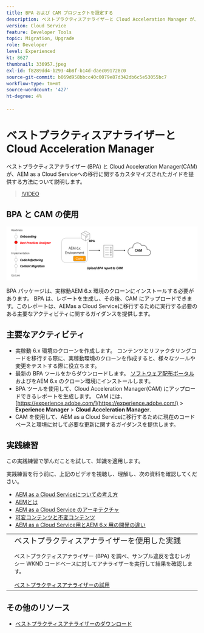 ```yaml
---
title: BPA および CAM プロジェクトを設定する
description: ベストプラクティスアナライザーと Cloud Acceleration Manager が、AEM as a Cloud Serviceへの移行に関するカスタマイズされたガイドを提供する方法を説明します。
version: Cloud Service
feature: Developer Tools
topic: Migration, Upgrade
role: Developer
level: Experienced
kt: 8627
thumbnail: 336957.jpeg
exl-id: f8289dd4-b293-4b8f-b14d-daec091728c0
source-git-commit: b069d958bbcc40c0079e87d342db6c5e53055bc7
workflow-type: tm+mt
source-wordcount: '427'
ht-degree: 4%

---
```


# ベストプラクティスアナライザーと Cloud Acceleration Manager

ベストプラクティスアナライザー (BPA) と Cloud Acceleration Manager(CAM) が、AEM as a Cloud Serviceへの移行に関するカスタマイズされたガイドを提供する方法について説明します。 

>[!VIDEO](https://video.tv.adobe.com/v/336957/?quality=12&learn=on)

## BPA と CAM の使用

![BPA および CAM の概要図](assets/bpa-cam-diagram.png)

BPA パッケージは、実稼動AEM 6.x 環境のクローンにインストールする必要があります。 BPA は、レポートを生成し、その後、CAM にアップロードできます。このレポートは、AEMas a Cloud Serviceに移行するために実行する必要のある主要なアクティビティに関するガイダンスを提供します。

## 主要なアクティビティ

+ 実稼動 6.x 環境のクローンを作成します。 コンテンツとリファクタリングコードを移行する際に、実稼動環境のクローンを作成すると、様々なツールや変更をテストする際に役立ちます。
+ 最新の BPA ツールをからダウンロードします。 [ソフトウェア配布ポータル](https://experience.adobe.com/#/downloads/content/software-distribution/en/aemcloud.html) およびをAEM 6.x のクローン環境にインストールします。
+ BPA ツールを使用して、Cloud Acceleration Manager(CAM) にアップロードできるレポートを生成します。 CAM には、 [https://experience.adobe.com/](https://experience.adobe.com/) > **Experience Manager** > **Cloud Acceleration Manager**.
+ CAM を使用して、AEM as a Cloud Serviceに移行するために現在のコードベースと環境に対して必要な更新に関するガイダンスを提供します。

## 実践練習

この実践練習で学んだことを試して、知識を適用します。

実践練習を行う前に、上記のビデオを視聴し、理解し、次の資料を確認してください。

+ [AEM as a Cloud Serviceについての考え方](./introduction.md)
+ [AEMとは](https://experienceleague.adobe.com/docs/experience-manager-learn/cloud-service/introduction/what-is-aem-as-a-cloud-service.html?lang=en)
+ [AEM as a Cloud Service のアーキテクチャ](https://experienceleague.adobe.com/docs/experience-manager-learn/cloud-service/introduction/architecture.html?lang=en)
+ [可変コンテンツと不変コンテンツ](https://experienceleague.adobe.com/docs/experience-manager-learn/cloud-service/developing/basics/mutable-immutable.html?lang=en)
+ [AEM as a Cloud Service用とAEM 6.x 用の開発の違い](https://experienceleague.adobe.com/docs/experience-manager-cloud-service/implementing/developing/development-guidelines.html#developing)

<table style="border-width:0">
    <tr>
        <td style="width:150px">
            <a  rel="noreferrer"
                target="_blank"
                href="https://github.com/adobe/aem-cloud-engineering-video-series-exercises/tree/session1-differently#bootcamp---session-1-introduction-and-thinking-differently"><img alt="実践エクササイズ GitHub リポジトリ" src="./assets/github.png"/>
            </a>        
        </td>
        <td style="width:100%;margin-bottom:1rem;">
            <div style="font-size:1.25rem;font-weight:400;">ベストプラクティスアナライザーを使用した実践</div>
            <p style="margin:1rem 0">
                ベストプラクティスアナライザー (BPA) を調べ、サンプル違反を含むレガシー WKND コードベースに対してアナライザーを実行して結果を確認します。
            </p>
            <a  rel="noreferrer"
                target="_blank"
                href="https://github.com/adobe/aem-cloud-engineering-video-series-exercises/tree/session1-differently#bootcamp---session-1-introduction-and-thinking-differently" class="spectrum-Button spectrum-Button--primary spectrum-Button--sizeM">
                <span class="spectrum-Button-label has-no-wrap has-text-weight-bold">ベストプラクティスアナライザーの試用</span>
            </a>
        </td>
    </tr>
</table>


## その他のリソース

+ [ベストプラクティスアナライザーのダウンロード](https://experience.adobe.com/#/downloads/content/software-distribution/en/aemcloud.html?fulltext=Best*+Practices*+Analyzer*&amp;orderby=%40jcr%3Acontent%2Fjcr%3AlastModified&amp;orderby.sort=desc&amp;layout=list&amp;p.offset=0&amp;p.limit=1)